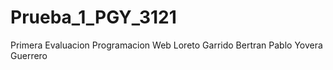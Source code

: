 # Prueba_1_PGY_3121
Primera Evaluacion Programacion Web
Loreto Garrido Bertran
Pablo Yovera Guerrero
